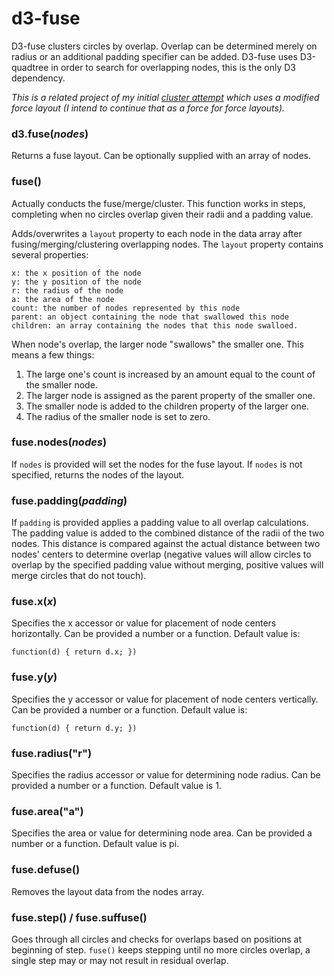 # d3-fuse

D3-fuse clusters circles by overlap. Overlap can be determined merely on radius or an additional padding specifier can be added. D3-fuse uses D3-quadtree in order to search for overlapping nodes, this is the only D3 dependency.

*This is a related project of my initial [cluster attempt](https://github.com/Andrew-Reid/d3-marker-cluster) which uses a modified force layout (I intend to continue that as a force for force layouts).* 

### d3.fuse(*nodes*)

Returns a fuse layout. Can be optionally supplied with an array of nodes. 

### fuse()

Actually conducts the fuse/merge/cluster. This function works in steps, completing when no circles overlap given their radii and a padding value.

Adds/overwrites a `layout` property to each node in the data array after fusing/merging/clustering overlapping nodes. The `layout` property contains several properties:

```
x: the x position of the node
y: the y position of the node
r: the radius of the node
a: the area of the node
count: the number of nodes represented by this node
parent: an object containing the node that swallowed this node
children: an array containing the nodes that this node swalloed.
```

When node's overlap, the larger node "swallows" the smaller one. This means a few things:
1. The large one's count is increased by an amount equal to the count of the smaller node.
2. The larger node is assigned as the parent property of the smaller one.
3. The smaller node is added to the children property of the larger one.
4. The radius of the smaller node is set to zero.


### fuse.nodes(*nodes*)

If `nodes` is provided will set the nodes for the fuse layout. If `nodes` is not specified, returns the nodes of the layout.

### fuse.padding(*padding*)

If `padding` is provided applies a padding value to all overlap calculations. The padding value is added to the combined distance of the radii of the two nodes. This distance is compared against the actual distance between two nodes' centers to determine overlap (negative values will allow circles to overlap by the specified padding value without merging, positive values will merge circles that do not touch).

### fuse.x(*x*)

Specifies the x accessor or value for placement of node centers horizontally. Can be provided a number or a function. Default value is:

``` function(d) { return d.x; }) ```


### fuse.y(*y*)

Specifies the y accessor or value for placement of node centers vertically. Can be provided a number or a function. Default value is:

``` function(d) { return d.y; }) ```

### fuse.radius("r")

Specifies the radius accessor or value for determining node radius. Can be provided a number or a function. Default value is 1.

### fuse.area("a")

Specifies the area or value for determining node area. Can be provided a number or a function. Default value is pi.

### fuse.defuse()

Removes the layout data from the nodes array.

### fuse.step() / fuse.suffuse()

Goes through all circles and checks for overlaps based on positions at beginning of step. `fuse()` keeps stepping until no more circles overlap, a single step may or may not result in residual overlap. 

